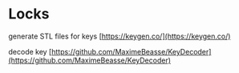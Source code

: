 # Locks

generate STL files for keys [https://keygen.co/](https://keygen.co/)

decode key [https://github.com/MaximeBeasse/KeyDecoder](https://github.com/MaximeBeasse/KeyDecoder)

